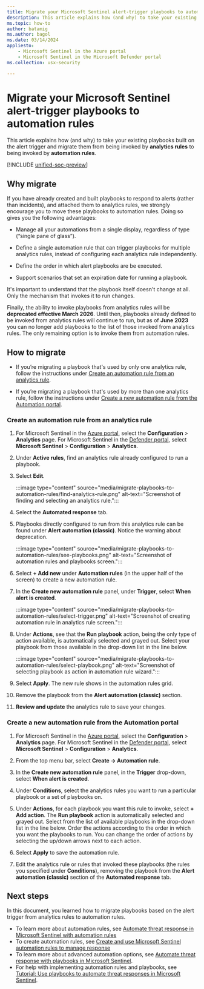 ```yaml
---
title: Migrate your Microsoft Sentinel alert-trigger playbooks to automation rules | Microsoft Docs
description: This article explains how (and why) to take your existing playbooks built on the alert trigger and migrate them from being invoked by analytics rules to being invoked by automation rules.
ms.topic: how-to
author: batamig
ms.author: bagol
ms.date: 03/14/2024
appliesto:
    - Microsoft Sentinel in the Azure portal
    - Microsoft Sentinel in the Microsoft Defender portal
ms.collection: usx-security

---
```


# Migrate your Microsoft Sentinel alert-trigger playbooks to automation rules

This article explains how (and why) to take your existing playbooks built on the alert trigger and migrate them from being invoked by **analytics rules** to being invoked by **automation rules**.

[!INCLUDE [unified-soc-preview](../includes/unified-soc-preview.md)]

## Why migrate

If you have already created and built playbooks to respond to alerts (rather than incidents), and attached them to analytics rules, we strongly encourage you to move these playbooks to automation rules. Doing so gives you the following advantages:

- Manage all your automations from a single display, regardless of type<br>(“single pane of glass”).

- Define a single automation rule that can trigger playbooks for multiple analytics rules, instead of configuring each analytics rule independently.

- Define the order in which alert playbooks are be executed.

- Support scenarios that set an expiration date for running a playbook.

It's important to understand that the playbook itself doesn't change at all. Only the mechanism that invokes it to run changes.

Finally, the ability to invoke playbooks from analytics rules will be **deprecated effective March 2026**. Until then, playbooks already defined to be invoked from analytics rules will continue to run, but as of **June 2023** you can no longer add playbooks to the list of those invoked from analytics rules. The only remaining option is to invoke them from automation rules.

## How to migrate

- If you’re migrating a playbook that's used by only one analytics rule, follow the instructions under [Create an automation rule from an analytics rule](#create-an-automation-rule-from-an-analytics-rule).

- If you’re migrating a playbook that's used by more than one analytics rule, follow the instructions under [Create a new automation rule from the Automation portal](#create-a-new-automation-rule-from-the-automation-portal).

### Create an automation rule from an analytics rule

1. For Microsoft Sentinel in the [Azure portal](https://portal.azure.com), select the **Configuration** > **Analytics** page. For Microsoft Sentinel in the [Defender portal](https://security.microsoft.com/), select **Microsoft Sentinel** > **Configuration** > **Analytics**.

1. Under **Active rules**, find an analytics rule already configured to run a playbook.

1. Select **Edit**.

    :::image type="content" source="media/migrate-playbooks-to-automation-rules/find-analytics-rule.png" alt-text="Screenshot of finding and selecting an analytics rule.":::

1. Select the **Automated response** tab.

1. Playbooks directly configured to run from this analytics rule can be found under **Alert automation (classic)**. Notice the warning about deprecation.

    :::image type="content" source="media/migrate-playbooks-to-automation-rules/see-playbooks.png" alt-text="Screenshot of automation rules and playbooks screen.":::

1. Select **+ Add new** under **Automation rules** (in the upper half of the screen) to create a new automation rule.

1. In the **Create new automation rule** panel, under **Trigger**, select **When alert is created**.

    :::image type="content" source="media/migrate-playbooks-to-automation-rules/select-trigger.png" alt-text="Screenshot of creating automation rule in analytics rule screen.":::

1. Under **Actions**, see that the **Run playbook** action, being the only type of action available, is automatically selected and grayed out. Select your playbook from those available in the drop-down list in the line below.

    :::image type="content" source="media/migrate-playbooks-to-automation-rules/select-playbook.png" alt-text="Screenshot of selecting playbook as action in automation rule wizard.":::

1. Select **Apply**. The new rule shows in the automation rules grid.

1. Remove the playbook from the **Alert automation (classic)** section.

1. **Review and update** the analytics rule to save your changes.

### Create a new automation rule from the Automation portal

1. For Microsoft Sentinel in the [Azure portal](https://portal.azure.com), select the **Configuration** > **Analytics** page. For Microsoft Sentinel in the [Defender portal](https://security.microsoft.com/), select **Microsoft Sentinel** > **Configuration** > **Analytics**.

1. From the top menu bar, select **Create -> Automation rule**.

1. In the **Create new automation rule** panel, in the **Trigger** drop-down, select **When alert is created**.

1. Under **Conditions**, select the analytics rules you want to run a particular playbook or a set of playbooks on.

1. Under **Actions**, for each playbook you want this rule to invoke, select **+ Add action**. The **Run playbook** action is automatically selected and grayed out. Select from the list of available playbooks in the drop-down list in the line below. Order the actions according to the order in which you want the playbooks to run. You can change the order of actions by selecting the up/down arrows next to each action.

1. Select **Apply** to save the automation rule.

1. Edit the analytics rule or rules that invoked these playbooks (the rules you specified under **Conditions**), removing the playbook from the **Alert automation (classic)** section of the **Automated response** tab.

## Next steps
In this document, you learned how to migrate playbooks based on the alert trigger from analytics rules to automation rules.

- To learn more about automation rules, see [Automate threat response in Microsoft Sentinel with automation rules](../automate-incident-handling-with-automation-rules.md)
- To create automation rules, see [Create and use Microsoft Sentinel automation rules to manage response](../create-manage-use-automation-rules.md)
- To learn more about advanced automation options, see [Automate threat response with playbooks in Microsoft Sentinel](automate-responses-with-playbooks.md).
- For help with implementing automation rules and playbooks, see [Tutorial: Use playbooks to automate threat responses in Microsoft Sentinel](tutorial-respond-threats-playbook.md).
